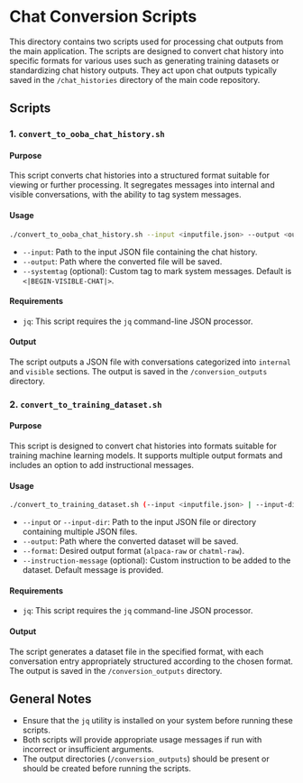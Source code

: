 # Chat Conversion Scripts

This directory contains two scripts used for processing chat outputs from the main application. The scripts are designed to convert chat history into specific formats for various uses such as generating training datasets or standardizing chat history outputs. They act upon chat outputs typically saved in the `/chat_histories` directory of the main code repository.

## Scripts

### 1. `convert_to_ooba_chat_history.sh`

#### Purpose
This script converts chat histories into a structured format suitable for viewing or further processing. It segregates messages into internal and visible conversations, with the ability to tag system messages.

#### Usage
```bash
./convert_to_ooba_chat_history.sh --input <inputfile.json> --output <outputfile.json> [--systemtag <systemtag>]
```

- `--input`: Path to the input JSON file containing the chat history.
- `--output`: Path where the converted file will be saved.
- `--systemtag` (optional): Custom tag to mark system messages. Default is `<|BEGIN-VISIBLE-CHAT|>`.

#### Requirements
- `jq`: This script requires the `jq` command-line JSON processor.

#### Output
The script outputs a JSON file with conversations categorized into `internal` and `visible` sections. The output is saved in the `/conversion_outputs` directory.

### 2. `convert_to_training_dataset.sh`

#### Purpose
This script is designed to convert chat histories into formats suitable for training machine learning models. It supports multiple output formats and includes an option to add instructional messages.

#### Usage
```bash
./convert_to_training_dataset.sh (--input <inputfile.json> | --input-dir <inputdirectory>) --output <outputfile> --format <format> [--instruction-message <instruction_message>]
```

- `--input` or `--input-dir`: Path to the input JSON file or directory containing multiple JSON files.
- `--output`: Path where the converted dataset will be saved.
- `--format`: Desired output format (`alpaca-raw` or `chatml-raw`).
- `--instruction-message` (optional): Custom instruction to be added to the dataset. Default message is provided.

#### Requirements
- `jq`: This script requires the `jq` command-line JSON processor.

#### Output
The script generates a dataset file in the specified format, with each conversation entry appropriately structured according to the chosen format. The output is saved in the `/conversion_outputs` directory.

## General Notes

- Ensure that the `jq` utility is installed on your system before running these scripts.
- Both scripts will provide appropriate usage messages if run with incorrect or insufficient arguments.
- The output directories (`/conversion_outputs`) should be present or should be created before running the scripts.
